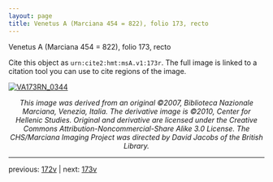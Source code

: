 ```yaml
---
layout: page
title: Venetus A (Marciana 454 = 822), folio 173, recto
---
```


Venetus A (Marciana 454 = 822), folio 173, recto

Cite this object as `urn:cite2:hmt:msA.v1:173r`.  The full image is linked to a citation tool you can use to cite regions of the image.

[![VA173RN_0344](http://www.homermultitext.org/iipsrv?IIIF=/project/homer/pyramidal/deepzoom/hmt/vaimg/2017a/VA173RN_0344.tif/full/800,/0/default.jpg)](http://www.homermultitext.org/ict2/?urn=urn:cite2:hmt:vaimg.2017a:VA173RN_0344) 

<p style="text-align: center; font-style: italic;">This image was derived from an original ©2007, Biblioteca Nazionale Marciana, Venezia, Italia. The derivative image is ©2010, Center for Hellenic Studies. Original and derivative are licensed under the Creative Commons Attribution-Noncommercial-Share Alike 3.0 License. The CHS/Marciana Imaging Project was directed by David Jacobs of the British Library.</p>

---

previous: [172v](../172v/) | next: [173v](../173v/)